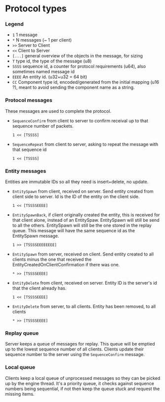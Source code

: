 # Protocol types

### Legend

- `1` 1 message
- `*` N messages (~ 1 per client)
- `>>` Server to Client
- `<<` Client to Server
- `[...]` general overview of the objects in the message, for sizing
- `T` type id, the type of the message (u8)
- `SSSS` sequence id, a counter for protocol requirements (u64), also sometimes named message id
- `EEEE` An entity id. (u32+u32 = 64 bit)
- `CC` Component type id, encoded/generated from the initial mapping (u16 ?), meant to avoid sending the component name as a string.

### Protocol messages

These messages are used to complete the protocol.

- `SequenceConfirm` from client to server to confirm receival up to that sequence number of packets.

  `1 << [TSSSS]`

- `SequenceRepeat` from client to server, asking to repeat the message with that sequence id

  `1 << [TSSSS]`

### Entity messages

Entities are immutable IDs so all they need is insert+delete, no update.

  - `EntitySpawn` from client, received on server.  Send entity created from client side to server. Id is the ID of the entity on the client side.
    
    `1 << [TSSSSEEEE]`

  - `EntitySpawnBack`, if client originally created the entity, this is received for that client alone, instead of an EntitySpaw. EntitySpawn will still be send to all the others. EntitySpawn will still be the one stored in the replay queue. This message will have the same sequence id as the EntitySpawn message.
    
    `1 >> [TSSSSEEEEEEEE]`

  - `EntitySpawn` from server, received on client. Send entity created to all clients minus the one that received the EntityCreatedOnClientConfirmation if there was one.
    
    `* >> [TSSSSEEEE]` 

  - `EntityDelete` from client, received on server. Entity ID is the server's id that the client already has.

    `1 << [TSSSSEEEE]`

  - `EntityDelete` from server, to all clients. Entity has been removed, to all clients

    `* >> [TSSSSEEEE]`

### Replay queue

Server keeps a queue of messages for replay. This queue will be emptied up to the lowest sequence number of all clients. Clients update their sequence number to the server using the `SequenceConfirm` message.

### Local queue

Clients keep a local queue of unprocessed messages so they can be picked up by the engine thread.
It's a priority queue, it checks against sequence numbers being sequential, if not then keep the queue stuck and request the missing items.
